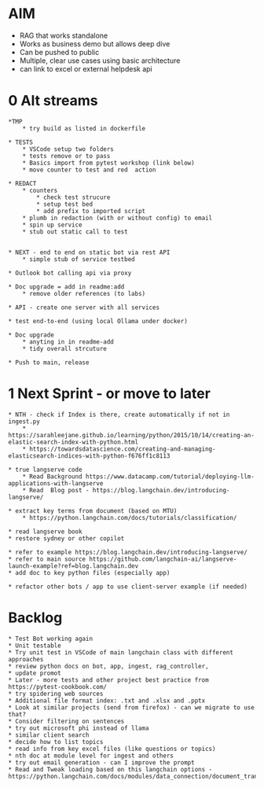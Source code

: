 # AIM
* RAG that works standalone
* Works as business demo but allows deep dive    
* Can be pushed to public   
* Multiple, clear use cases using basic architecture   
* can link to excel or external helpdesk api

# 0 Alt streams

	*TMP
		* try build as listed in dockerfile

	* TESTS
		* VSCode setup two folders
		* tests remove or to pass
		* Basics import from pytest workshop (link below)
		* move counter to test and red	action

	* REDACT
		* counters 
			* check test strucure	
			* setup test bed
			* add prefix to imported script
		* plumb in redaction (with or without config) to email
		* spin up service
		* stub out static call to test

	
	* NEXT - end to end on static bot via rest API
		* simple stub of service testbed

	* Outlook bot calling api via proxy
	 
	* Doc upgrade = add in readme:add
		* remove older references (to labs)

	* API - create one server with all services

	* test end-to-end (using local Ollama under docker)

	* Doc upgrade
		* anyting in in readme-add
		* tidy overall strcuture
	
	* Push to main, release



# 1 Next Sprint - or move to later

	
	* NTH - check if Index is there, create automatically if not in ingest.py
		* https://sarahleejane.github.io/learning/python/2015/10/14/creating-an-elastic-search-index-with-python.html
		* https://towardsdatascience.com/creating-and-managing-elasticsearch-indices-with-python-f676ff1c8113

	* true langserve code
		* Read Background https://www.datacamp.com/tutorial/deploying-llm-applications-with-langserve
		* Read 	Blog post - https://blog.langchain.dev/introducing-langserve/

	* extract key terms from document (based on MTU)
		* https://python.langchain.com/docs/tutorials/classification/

	* read langserve book
	* restore sydney or other copilot

	* refer to example https://blog.langchain.dev/introducing-langserve/
	* refer to main source https://github.com/langchain-ai/langserve-launch-example?ref=blog.langchain.dev
	* add doc to key python files (especially app)

	* refactor other bots / app to use client-server example (if needed)
	



# Backlog
	* Test Bot working again
	* Unit testable
	* Try unit test in VSCode of main langchain class with different approaches
	* review python docs on bot, app, ingest, rag_controller,
	* update promot
	* Later - more tests and other project best practice from https://pytest-cookbook.com/
	* try spidering web sources
	* Additional file format index: .txt and .xlsx and .pptx
	* Look at similar projects (send from firefox) - can we migrate to use that?
	* Consider filtering on sentences
	* try out microsoft phi instead of llama
	* similar client search
	* decide how to list topics
	* read info from key excel files (like questions or topics)
	* nth doc at module level for ingest and others
	* try out email generation - can I improve the prompt
	* Read and Tweak loading based on this langchain options -https://python.langchain.com/docs/modules/data_connection/document_transformers/
	
